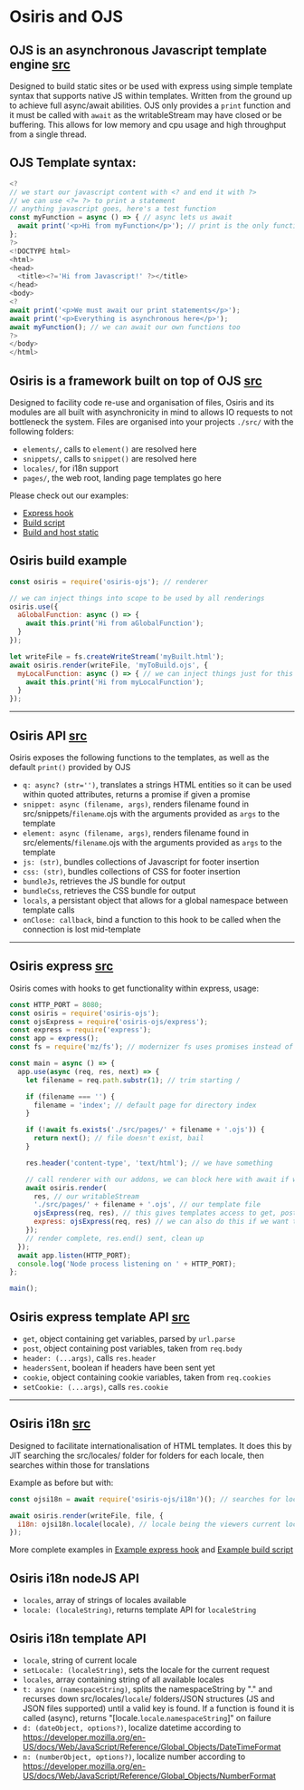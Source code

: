 # Osiris and OJS

## OJS is an asynchronous Javascript template engine [src](https://github.com/seam-project-studios/osiris-ojs/blob/master/ojs.js)
Designed to build static sites or be used with express using simple template syntax that supports native JS within templates. Written from the ground up to achieve full async/await abilities. OJS only provides a `print` function and it must be called with `await` as the writableStream may have closed or be buffering. This allows for low memory and cpu usage and high throughput from a single thread.

## OJS Template syntax:
```javascript
<?
// we start our javascript content with <? and end it with ?>
// we can use <?= ?> to print a statement
// anything javascript goes, here's a test function
const myFunction = async () => { // async lets us await
  await print('<p>Hi from myFunction</p>'); // print is the only function available with OJS without Osiris
};
?>
<!DOCTYPE html>
<html>
<head>
  <title><?='Hi from Javascript!' ?></title>
</head>
<body>
<?
await print('<p>We must await our print statements</p>');
await print('<p>Everything is asynchronous here</p>');
await myFunction(); // we can await our own functions too
?>
</body>
</html>
```

## Osiris is a framework built on top of OJS [src](https://github.com/seam-project-studios/osiris-ojs/blob/master/osiris.js)
Designed to facility code re-use and organisation of files, Osiris and its modules are all built with asynchronicity in mind to allows IO requests to not bottleneck the system.
Files are organised into your projects `./src/` with the following folders:
- `elements/`, calls to `element()` are resolved here
- `snippets/`, calls to `snippet()` are resolved here
- `locales/`, for i18n support
- `pages/`, the web root, landing page templates go here

Please check out our examples:
- [Express hook](https://github.com/seam-project-studios/osiris-ojs/blob/master/dev.js)
- [Build script](https://github.com/seam-project-studios/osiris-ojs/blob/master/build.js)
- [Build and host static](https://github.com/seam-project-studios/osiris-ojs/blob/master/static.js)

## Osiris build example
```javascript
const osiris = require('osiris-ojs'); // renderer

// we can inject things into scope to be used by all renderings
osiris.use({
  aGlobalFunction: async () => {
    await this.print('Hi from aGlobalFunction');
  }
});

let writeFile = fs.createWriteStream('myBuilt.html');
await osiris.render(writeFile, 'myToBuild.ojs', {
  myLocalFunction: async () => { // we can inject things just for this rendering
    await this.print('Hi from myLocalFunction');
  }
});
```

---

## Osiris API [src](https://github.com/seam-project-studios/osiris-ojs/blob/master/osiris.js)
Osiris exposes the following functions to the templates, as well as the default `print()` provided by OJS
- `q: async? (str='')`, translates a strings HTML entities so it can be used within quoted attributes, returns a promise if given a promise
- `snippet: async (filename, args)`, renders filename found in src/snippets/`filename`.ojs with the arguments provided as `args` to the template
- `element: async (filename, args)`, renders filename found in src/elements/`filename`.ojs with the arguments provided as `args` to the template
- `js: (str)`, bundles collections of Javascript for footer insertion
- `css: (str)`, bundles collections of CSS for footer insertion
- `bundleJs`, retrieves the JS bundle for output
- `bundleCss`, retrieves the CSS bundle for output
- `locals`, a persistant object that allows for a global namespace between template calls
- `onClose: callback`, bind a function to this hook to be called when the connection is lost mid-template

---

## Osiris express [src](https://github.com/seam-project-studios/osiris-ojs/blob/master/express.js)
Osiris comes with hooks to get functionality within express, usage:
```javascript
const HTTP_PORT = 8080;
const osiris = require('osiris-ojs');
const ojsExpress = require('osiris-ojs/express');
const express = require('express');
const app = express();
const fs = require('mz/fs'); // modernizer fs uses promises instead of callbacks

const main = async () => {
  app.use(async (req, res, next) => {
    let filename = req.path.substr(1); // trim starting /

    if (filename === '') {
      filename = 'index'; // default page for directory index
    }

    if (!await fs.exists('./src/pages/' + filename + '.ojs')) {
      return next(); // file doesn't exist, bail
    }

    res.header('content-type', 'text/html'); // we have something

    // call renderer with our addons, we can block here with await if we need any clean up after render
    await osiris.render(
      res, // our writableStream
      './src/pages/' + filename + '.ojs', // our template file
      ojsExpress(req, res), // this gives templates access to get, post, header() and headersSent, cookie and setCookie()
      express: ojsExpress(req, res) // we can also do this if we want to put all of that in scope of an express object instead of top level
    });
    // render complete, res.end() sent, clean up
  });
  await app.listen(HTTP_PORT);
  console.log('Node process listening on ' + HTTP_PORT);
};

main();
```
## Osiris express template API [src](https://github.com/seam-project-studios/osiris-ojs/blob/master/express.js)
- `get`, object containing get variables, parsed by `url.parse`
- `post`, object containing post variables, taken from `req.body`
- `header: (...args)`, calls `res.header`
- `headersSent`, boolean if headers have been sent yet
- `cookie`, object containing cookie variables, taken from `req.cookies`
- `setCookie: (...args)`, calls `res.cookie`

---

## Osiris i18n [src](https://github.com/seam-project-studios/osiris-ojs/blob/master/i18n.js)
Designed to facilitate internationalisation of HTML templates.  It does this by JIT searching the src/locales/ folder for folders for each locale, then searches within those for translations

Example as before but with:
```javascript
const ojsi18n = await require('osiris-ojs/i18n')(); // searches for locales and exposes nodeJS API

await osiris.render(writeFile, file, {
  i18n: ojsi18n.locale(locale), // locale being the viewers current locale, exposes: t(), d(), n(), locale, locales, setLocale()
});
```

More complete examples in [Example express hook](https://github.com/seam-project-studios/osiris-ojs/blob/master/dev.js) and [Example build script](https://github.com/seam-project-studios/osiris-ojs/blob/master/build.js)

## Osiris i18n nodeJS API
- `locales`, array of strings of locales available
- `locale: (localeString)`, returns template API for `localeString`

## Osiris i18n template API
- `locale`, string of current locale
- `setLocale: (localeString)`, sets the locale for the current request
- `locales`, array containing string of all available locales
- `t: async (namespaceString)`, splits the namespaceString by "." and recurses down src/locales/`locale`/ folders/JSON structures (JS and JSON files supported) until a valid key is found.  If a function is found it is called (async), returns "[locale.`locale`.`namespaceString`]" on failure
- `d: (dateObject, options?)`, localize datetime according to https://developer.mozilla.org/en-US/docs/Web/JavaScript/Reference/Global_Objects/DateTimeFormat
- `n: (numberObject, options?)`, localize number according to https://developer.mozilla.org/en-US/docs/Web/JavaScript/Reference/Global_Objects/NumberFormat
